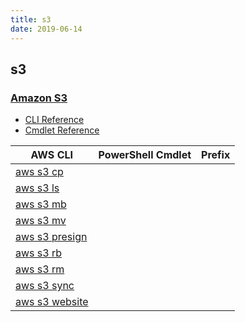 ```yaml
---
title: s3
date: 2019-06-14
---
```


## s3

### [Amazon S3](https://aws.amazon.com/s3/)

* [CLI Reference](https://docs.aws.amazon.com/cli/latest/reference/s3/index.html)
* [Cmdlet Reference](https://docs.aws.amazon.com/powershell/latest/reference/items/Amazon_Simple_Storage_Service_cmdlets.html)

|AWS CLI|PowerShell Cmdlet|Prefix|
|----|----|:--:|
|[aws s3 cp](https://docs.aws.amazon.com/cli/latest/reference/s3/cp.html)|||
|[aws s3 ls](https://docs.aws.amazon.com/cli/latest/reference/s3/ls.html)|||
|[aws s3 mb](https://docs.aws.amazon.com/cli/latest/reference/s3/mb.html)|||
|[aws s3 mv](https://docs.aws.amazon.com/cli/latest/reference/s3/mv.html)|||
|[aws s3 presign](https://docs.aws.amazon.com/cli/latest/reference/s3/presign.html)|||
|[aws s3 rb](https://docs.aws.amazon.com/cli/latest/reference/s3/rb.html)|||
|[aws s3 rm](https://docs.aws.amazon.com/cli/latest/reference/s3/rm.html)|||
|[aws s3 sync](https://docs.aws.amazon.com/cli/latest/reference/s3/sync.html)|||
|[aws s3 website](https://docs.aws.amazon.com/cli/latest/reference/s3/website.html)|||

